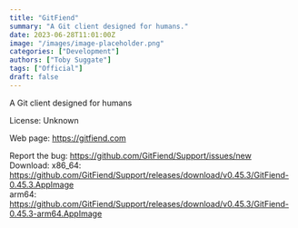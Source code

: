 ```yaml
---
title: "GitFiend"
summary: "A Git client designed for humans."
date: 2023-06-28T11:01:00Z
image: "/images/image-placeholder.png"
categories: ["Development"]
authors: ["Toby Suggate"]
tags: ["Official"]
draft: false
---
```


A Git client designed for humans

License: Unknown

Web page: <https://gitfiend.com>

Report the bug: <https://github.com/GitFiend/Support/issues/new>  
Download:   x86_64: <https://github.com/GitFiend/Support/releases/download/v0.45.3/GitFiend-0.45.3.AppImage>  
            arm64: <https://github.com/GitFiend/Support/releases/download/v0.45.3/GitFiend-0.45.3-arm64.AppImage>

